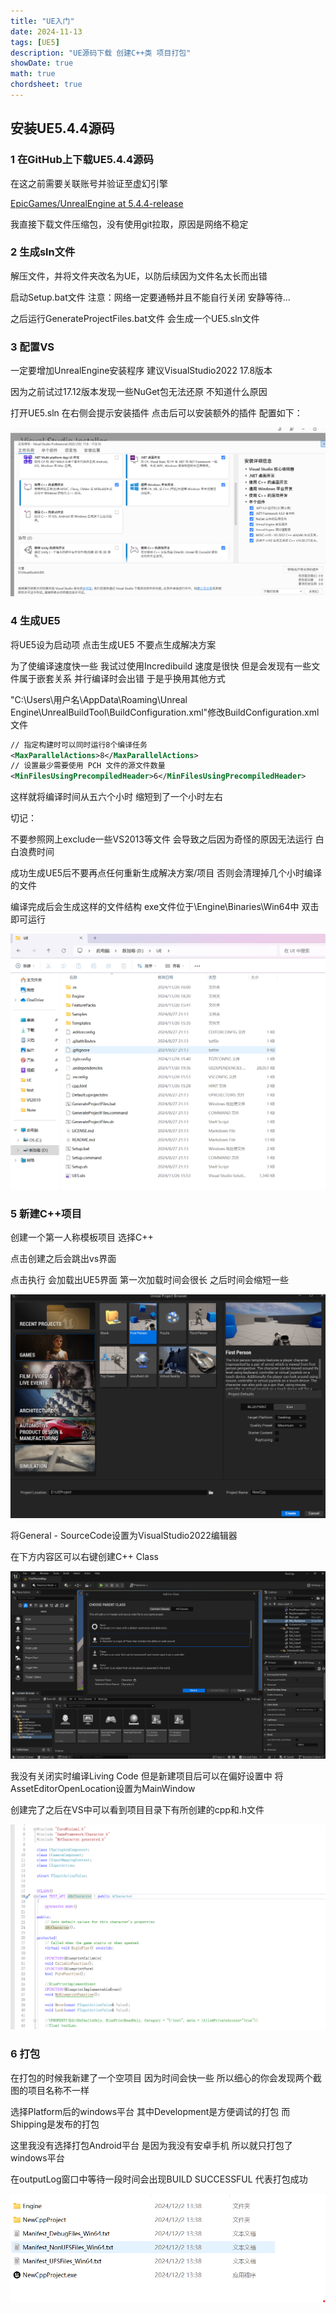 ```yaml
---
title: "UE入门"
date: 2024-11-13
tags: [UE5]
description: "UE源码下载 创建C++类 项目打包"
showDate: true
math: true
chordsheet: true
---
```


## 安装UE5.4.4源码

### 1 在GitHub上下载UE5.4.4源码

在这之前需要关联账号并验证至虚幻引擎

[EpicGames/UnrealEngine at 5.4.4-release](https://github.com/EpicGames/UnrealEngine/tree/5.4.4-release)

我直接下载文件压缩包，没有使用git拉取，原因是网络不稳定



### 2 生成sln文件 

解压文件，并将文件夹改名为UE，以防后续因为文件名太长而出错

启动Setup.bat文件  注意：网络一定要通畅并且不能自行关闭 安静等待...

之后运行GenerateProjectFiles.bat文件 会生成一个UE5.sln文件



### 3 配置VS

一定要增加UnrealEngine安装程序 建议VisualStudio2022 17.8版本

因为之前试过17.12版本发现一些NuGet包无法还原 不知道什么原因

打开UE5.sln 在右侧会提示安装插件 点击后可以安装额外的插件 配置如下：

![VSConfig](/images/UE/UEDownload/VSConfig.png)



### 4 生成UE5

将UE5设为启动项 点击生成UE5 不要点生成解决方案

为了使编译速度快一些 我试过使用Incredibuild 速度是很快 但是会发现有一些文件属于嵌套关系 并行编译时会出错 于是乎换用其他方式

"C:\Users\用户名\AppData\Roaming\Unreal Engine\UnrealBuildTool\BuildConfiguration.xml"修改BuildConfiguration.xml文件

```xml
// 指定构建时可以同时运行8个编译任务
<MaxParallelActions>8</MaxParallelActions>
// 设置最少需要使用 PCH 文件的源文件数量
<MinFilesUsingPrecompiledHeader>6</MinFilesUsingPrecompiledHeader>
```

这样就将编译时间从五六个小时 缩短到了一个小时左右

切记：

不要参照网上exclude一些VS2013等文件 会导致之后因为奇怪的原因无法运行 白白浪费时间

成功生成UE5后不要再点任何重新生成解决方案/项目 否则会清理掉几个小时编译的文件

编译完成后会生成这样的文件结构 exe文件位于\Engine\Binaries\Win64中 双击即可运行

![UEFileStructure](/images/UE/UEDownload/UEFileStructure.png)



### 5 新建C++项目

创建一个第一人称模板项目 选择C++

点击创建之后会跳出vs界面

点击执行 会加载出UE5界面 第一次加载时间会很长 之后时间会缩短一些

![creatProject](/images/UE/UEDownload/creatProject.png)

将General - SourceCode设置为VisualStudio2022编辑器

在下方内容区可以右键创建C++ Class

![createCppClass](/images/UE/UEDownload/createCppClass.png)

我没有关闭实时编译Living Code 但是新建项目后可以在偏好设置中 将AssetEditorOpenLocation设置为MainWindow

创建完了之后在VS中可以看到项目目录下有所创建的cpp和.h文件

![CppFiles](/images/UE/UEDownload/CppFiles.png)

### 6 打包

在打包的时候我新建了一个空项目 因为时间会快一些 所以细心的你会发现两个截图的项目名称不一样

选择Platform后的windows平台 其中Development是方便调试的打包 而Shipping是发布的打包

这里我没有选择打包Android平台 是因为我没有安卓手机 所以就只打包了windows平台

在outputLog窗口中等待一段时间会出现BUILD SUCCESSFUL 代表打包成功

![package](/images/UE/UEDownload/package.png)
